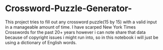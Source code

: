 # Crossword-Puzzle-Generator-
This project tries to fill out any crossword puzzle(15 by 15) with a valid input in a manageable amount of time. I have scarped New York Times Crosswords for the past 20+ years however i can note share that data because of copyright issues i might run into, so in this notebook i will just be using a dictionary of English words.
